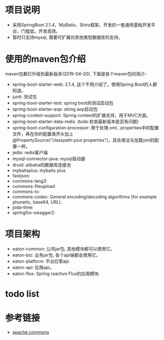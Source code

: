 # 项目说明

- 采用SpringBoot 2.1.4、MyBatis、Shiro框架，开发的一套通用基础开发平台，门槛低，开发高效。
- 暂时只支持mysql, 需要可扩展对其他类型数据库的支持。

# 使用的maven包介绍

maven包都已升级到最新版本(2019-04-20), 下面是各个maven包的简介:


- spring-boot-starter-web: 2.1.4, 这个不用介绍了。使用Spring Boot的人都知道。
- junit: 测试包
- spring-boot-starter-test: spring boot的测试启动包
- spring-boot-starter-aop: string aop启动包
- spring-context-support: Spring context的扩展支持，用于MVC方面。
- spring-boot-starter-data-redis: (todo 检查最新版本是否有问题)
- spring-boot-configuration-processor: 用于处理.xml, .properties中的配置文件，再在你的配置类开头加上@PropertySource("classpath:your.properties")，其余用法与加载yml的配置一样。
- jedis: redis客户端
- mysql-connector-java: mysql驱动器
- druid: alibaba的数据库连接池
- mybatisplus: mybatis plus
- fastjson:
- commons-lang3:
- commons-fileupload
- commons-io:
- commons-codec: General encoding/decoding algorithms (for example phonetic, base64, URL).
- joda-time:
- springfox-swagger2:

# 项目架构

- eaton-common: 公共jar包, 其他模块都可以使用它。 
- eaton-biz: 业务jar包, 各个api端都会使用它。
- eaton-platform: 平台后管api
- eaton-api: 应用api。
- eaton-flux: Spring reactive Flux的应用模块.


# todo list


# 参考链接

- [apache commons](http://commons.apache.org/)
